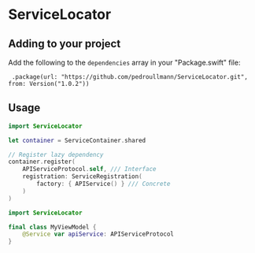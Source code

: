 # ServiceLocator

## Adding to your project

Add the following to the `dependencies` array in your "Package.swift" file:

     .package(url: "https://github.com/pedroullmann/ServiceLocator.git", from: Version("1.0.2"))

## Usage

```swift
import ServiceLocator

let container = ServiceContainer.shared

// Register lazy dependency
container.register(
    APIServiceProtocol.self, /// Interface
    registration: ServiceRegistration(
        factory: { APIService() } /// Concrete
    )
)
```

```swift
import ServiceLocator

final class MyViewModel {
    @Service var apiService: APIServiceProtocol
}
```
